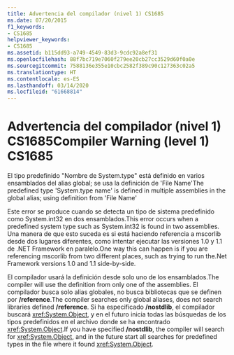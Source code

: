 ```yaml
---
title: Advertencia del compilador (nivel 1) CS1685
ms.date: 07/20/2015
f1_keywords:
- CS1685
helpviewer_keywords:
- CS1685
ms.assetid: b115dd93-a749-4549-83d3-9cdc92a8ef31
ms.openlocfilehash: 88f7bc719e7060f279ee20cb27cc3529d60f0a0e
ms.sourcegitcommit: 7588136e355e10cbc2582f389c90c127363c02a5
ms.translationtype: HT
ms.contentlocale: es-ES
ms.lasthandoff: 03/14/2020
ms.locfileid: "61668814"
---
```

# <a name="compiler-warning-level-1-cs1685"></a><span data-ttu-id="06cf6-102">Advertencia del compilador (nivel 1) CS1685</span><span class="sxs-lookup"><span data-stu-id="06cf6-102">Compiler Warning (level 1) CS1685</span></span>
<span data-ttu-id="06cf6-103">El tipo predefinido "Nombre de System.type" está definido en varios ensamblados del alias global; se usa la definición de 'File Name'</span><span class="sxs-lookup"><span data-stu-id="06cf6-103">The predefined type 'System.type name' is defined in multiple assemblies in the global alias; using definition from 'File Name'</span></span>  
  
 <span data-ttu-id="06cf6-104">Este error se produce cuando se detecta un tipo de sistema predefinido como System.int32 en dos ensamblados.</span><span class="sxs-lookup"><span data-stu-id="06cf6-104">This error occurs when a predefined system type such as System.int32 is found in two assemblies.</span></span> <span data-ttu-id="06cf6-105">Una manera de que esto suceda es si está haciendo referencia a mscorlib desde dos lugares diferentes, como intentar ejecutar las versiones 1.0 y 1.1 de .NET Framework en paralelo.</span><span class="sxs-lookup"><span data-stu-id="06cf6-105">One way this can happen is if you are referencing mscorlib from two different places, such as trying to run the.Net Framework versions 1.0 and 1.1 side-by-side.</span></span>  
  
 <span data-ttu-id="06cf6-106">El compilador usará la definición desde solo uno de los ensamblados.</span><span class="sxs-lookup"><span data-stu-id="06cf6-106">The compiler will use the definition from only one of the assemblies.</span></span> <span data-ttu-id="06cf6-107">El compilador busca solo alias globales, no busca bibliotecas que se definen por **/reference**.</span><span class="sxs-lookup"><span data-stu-id="06cf6-107">The compiler searches only global aliases, does not search libraries defined **/reference**.</span></span> <span data-ttu-id="06cf6-108">Si ha especificado **/nostdlib**, el compilador buscará <xref:System.Object>, y en el futuro inicia todas las búsquedas de los tipos predefinidos en el archivo donde se ha encontrado <xref:System.Object>.</span><span class="sxs-lookup"><span data-stu-id="06cf6-108">If you have specified **/nostdlib**, the compiler will search for <xref:System.Object>, and in the future start all searches for predefined types in the file where it found <xref:System.Object>.</span></span>
